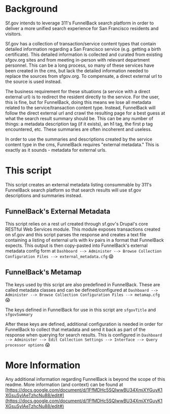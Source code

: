 # Background
Sf.gov intends to leverage 311's FunnelBack search platform in order to deliver a more unified search experience for San Francisco residents and visitors.

Sf.gov has a collection of transaction/service content types that contain detailed information regarding a San Francisco service (e.g. getting a birth certificate).  This detailed information is collected and curated from existing sfgov.org sites and from meeting in-person with relevant department personnel.  This can be a long process, so many of these services have been created in the cms, but lack the detailed information needed to replace the sources from sfgov.org.  To compensate, a direct external url to the source is used instead.

The business requirement for these situations (a service with a direct external url) is to redirect the resident directly to the service.  For the user, this is fine, but for FunnelBack, doing this means we lose all metadata related to the service/transaction content type.  Instead, FunnelBack will follow the direct external url and crawl the resulting page for a best guess at what the search result summary should be.  This can be any number of things: a metadata description tag (if it exists), an h1 tag, the first p tag encountered, etc.  These summaries are often incoherent and useless.

In order to use the summaries and descriptions created by the service content type in the cms, FunnelBack requires "external metadata."  This is exactly as it sounds - metadata for external urls.

# This script
This script creates an external metadata listing consummable by 311's FunnelBack search platform so that search results will use sf.gov descriptions and summaries instead.

## FunnelBack's External Metadata
This script relies on a rest url created through sf.gov's Drupal's core RESTful Web Services module.  This module exposes transactions created on sf.gov and this script parses the response and creates a text file containing a listing of external urls with kv pairs in a format that FunnelBack expects.  This output is then copy-pasted into FunnelBack's external metadata config form at `Dashboard --> Administer --> Browse Collection Configuration Files --> external_metadata.cfg` :scream:

## FunnelBack's Metamap
The keys used by this script are also predefined in FunnelBack.  These are called metadata classes and can be defined/configured at `Dashboard --> Administer --> Browse Collection Configuration Files --> metamap.cfg` :scream:

The keys defined in FunnelBack for use in this script are `sfgovTitle` and `sfgovSummary`

After these keys are defined, additional configuration is needed in order for FunnelBack to collect that metadata and send it back as part of the response when querying for search results.  This is configured in `Dashboard --> Administer --> Edit Collection Settings --> Interface --> Query processor options` :scream:

# More Information
Any additional information regarding FunnelBack is beyond the scope of this readme.  More information (and context) can be found at [https://docs.google.com/document/d/1FfMDHc5SQIwwBU34XmiXYGuyK1XGsuSyIAeTzhcNu88/edit#](https://docs.google.com/document/d/1FfMDHc5SQIwwBU34XmiXYGuyK1XGsuSyIAeTzhcNu88/edit#)